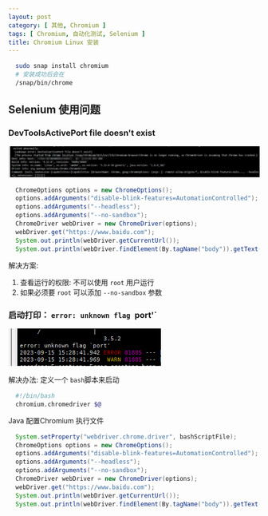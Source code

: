 ```yaml
---
layout: post
category: [ 其他, Chromium ]
tags: [ Chromium, 自动化测试, Selenium ]
title: Chromium Linux 安装
---
```


```bash
  sudo snap install chromium
  # 安装成功后会在
  /snap/bin/chrome
```

## Selenium 使用问题

### DevToolsActivePort file doesn't exist

![img.png](../../../assets/posts/其他/Chromium/selenium_error_devtoolsactiveport.png)

```java
  ChromeOptions options = new ChromeOptions();
  options.addArguments("disable-blink-features=AutomationControlled");
  options.addArguments("--headless");
  options.addArguments("--no-sandbox");
  ChromeDriver webDriver = new ChromeDriver(options);
  webDriver.get("https://www.baidu.com");
  System.out.println(webDriver.getCurrentUrl());
  System.out.println(webDriver.findElement(By.tagName("body")).getText());
```

解决方案:

1. 查看运行的权限: 不可以使用 `root` 用户运行
2. 如果必须要 `root` 可以添加 `--no-sandbox` 参数


### 启动打印： `error: unknown flag `port'`

![img.png](../../../assets/posts/其他/Chromium/selenium_error_snap_error.png)

解决办法:
定义一个 `bash`脚本来启动
```bash
  #!/bin/bash
  chromium.chromedriver $@
```
Java 配置Chromium 执行文件

```java
  System.setProperty("webdriver.chrome.driver", bashScriptFile);
  ChromeOptions options = new ChromeOptions();
  options.addArguments("disable-blink-features=AutomationControlled");
  options.addArguments("--headless");
  options.addArguments("--no-sandbox");
  ChromeDriver webDriver = new ChromeDriver(options);
  webDriver.get("https://www.baidu.com");
  System.out.println(webDriver.getCurrentUrl());
  System.out.println(webDriver.findElement(By.tagName("body")).getText());

```
